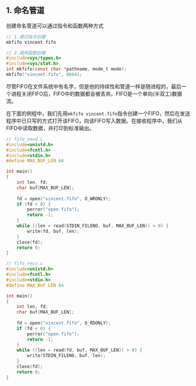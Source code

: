 ## 1. 命名管道
创建命名管道可以通过指令和函数两种方式

```C
// 1.通过指令创建
mkfifo vincent.fifo

// 2.调用函数创建
#include<sys/types.h>
#include<sys/stat.h>
int mkfifo(const char *pathname, mode_t mode);
mkfifo("vincnet.fifo", 0664);
```
尽管FIFO在文件系统中有名字，但是他的持续性和管道一样是随进程的，最后一个进程关闭FIFO后，FIFO中的数据都会被丢弃。FIFO是一个单向(半双工)数据流。

在下面的例程中，我们先用`mkfifo vincent.fifo`指令创建一个FIFO，然后在发送程序中已只写的方式打开该FIFO，向该FIFO写入数据。在接收程序中，我们从FIFO中读取数据，并打印到标准输出。

```C
// fifo_send.c
#include<unistd.h>
#include<fcntl.h>
#include<stdio.h>
#define MAX_BUF_LEN 64

int main()
{
    int len, fd;
    char buf[MAX_BUF_LEN];
    
    fd = open("vincent.fifo", O_WRONLY);
    if (fd < 0) {
        perror("open fifo");
        return -1;
    }
    while ((len = read(STDIN_FILENO, buf, MAX_BUF_LEN)) > 0) {
        write(fd, buf, len);
    }
    close(fd);
    return 0;
}
```

```C
// fifo_recv.c
#include<unistd.h>
#include<fcntl.h>
#include<stdio.h>
#define MAX_BUF_LEN 64

int main()
{
    int len, fd;
    char buf[MAX_BUF_LEN];
    
    fd = open("vincent.fifo", O_RDONLY);
    if (fd < 0) {
        perror("open fifo");
        return -1;
    }
    while ((len = read(fd, buf, MAX_BUF_LEN)) > 0) {
        write(STDIN_FILENO, buf, len);
    }
    close(fd);
    return 0;
}
```

